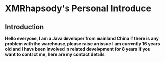 # XMRhapsody's Personal Introduce
## Introduction
**Hello everyone, I am a Java developer from mainland China**
**If there is any problem with the warehouse, please raise an issue**
**I am currently 16 years old and I have been involved in related development for 8 years**
**If you want to contact me, here are my contact details**
